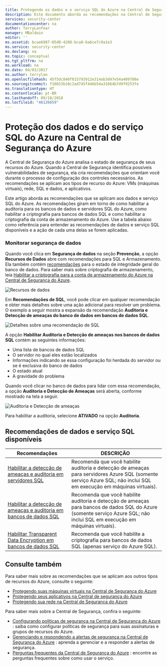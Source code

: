 ```yaml
---
title: Protegendo os dados e o serviço SQL do Azure na Central de Segurança do Azure | Microsoft Docs
description: Este documento aborda as recomendações na Central de Segurança do Azure que ajudam a proteger seus dados e o serviço SQL do Azure, bem como a cumprir as políticas de segurança.
services: security-center
documentationcenter: na
author: TerryLanfear
manager: MBaldwin
editor: ''
ms.assetid: bcae6987-05d0-4208-bca8-6a6ce7c9a1e3
ms.service: security-center
ms.devlang: na
ms.topic: conceptual
ms.tgt_pltfrm: na
ms.workload: na
ms.date: 04/03/2017
ms.author: terrylan
ms.openlocfilehash: 45f5dc840f015793912e314ab3d47e54a409708e
ms.sourcegitcommit: f10653b10c2ad745f446b54a31664b7d9f9253fe
ms.translationtype: HT
ms.contentlocale: pt-BR
ms.lasthandoff: 09/18/2018
ms.locfileid: "46126659"
---
```

# <a name="protecting-azure-sql-service-and-data-in-azure-security-center"></a>Proteção dos dados e do serviço SQL do Azure na Central de Segurança do Azure
A Central de Segurança do Azure analisa o estado de segurança de seus recursos do Azure. Quando a Central de Segurança identifica possíveis vulnerabilidades de segurança, ela cria recomendações que orientam você durante o processo de configuração dos controles necessários.  As recomendações se aplicam aos tipos de recurso do Azure: VMs (máquinas virtuais), rede, SQL e dados, e aplicativos.

Este artigo aborda as recomendações que se aplicam aos dados e serviço SQL do Azure. As recomendações giram em torno de como habilitar a auditoria para os bancos de dados e servidores SQL do Azure, como habilitar a criptografia para bancos de dados SQL e como habilitar a criptografia da conta de armazenamento do Azure.  Use a tabela abaixo como referência para entender as recomendações de dados e serviço SQL disponíveis e a ação de cada uma delas se forem aplicadas.
### <a name="monitor-data-security"></a>Monitorar segurança de dados

Quando você clica em **Segurança de dados** na seção **Prevenção**, a opção **Recursos de Dados** abre com recomendações para SQL e Armazenamento. Ela também contém [recomendações](security-center-sql-service-recommendations.md) para o estado de integridade geral do banco de dados. Para saber mais sobre criptografia de armazenamento, leia [Habilitar a criptografia para a conta de armazenamento do Azure na Central de Segurança do Azure](security-center-enable-encryption-for-storage-account.md).

![Recursos de dados](./media/security-center-monitoring/security-center-monitoring-fig13-newUI-2017.png)

Em **Recomendações de SQL**, você pode clicar em qualquer recomendação e obter mais detalhes sobre uma ação adicional para resolver um problema. O exemplo a seguir mostra a expansão da recomendação **Auditoria e Detecção de ameaças do banco de dados em bancos de dados SQL**.

![Detalhes sobre uma recomendação de SQL](./media/security-center-monitoring/security-center-monitoring-fig14-ga-new.png)

A opção **Habilitar Auditoria e Detecção de ameaças nos bancos de dados SQL** contém as seguintes informações:

* Uma lista de bancos de dados SQL
* O servidor no qual eles estão localizados
* Informações indicando se essa configuração foi herdada do servidor ou se é exclusiva do banco de dados
* O estado atual
* A gravidade do problema

Quando você clicar no banco de dados para lidar com essa recomendação, a opção **Auditoria e Detecção de Ameaças** será aberta, conforme mostrado na tela a seguir.

![Auditoria e Detecção de ameaças](./media/security-center-monitoring/security-center-monitoring-fig15-ga.png)

Para habilitar a auditoria, selecione **ATIVADO** na opção **Auditoria**.

## <a name="available-sql-service-and-data-recommendations"></a>Recomendações de dados e serviço SQL disponíveis
| Recomendações | DESCRIÇÃO |
| --- | --- |
| [Habilitar a detecção de ameaças e auditoria em servidores SQL](security-center-enable-auditing-on-sql-servers.md) |Recomenda que você habilite auditoria e detecção de ameaças para servidores Azure SQL (somente serviço Azure SQL; não inclui SQL em execução em máquinas virtuais). |
| [Habilitar a detecção de ameaças e auditoria em bancos de dados SQL](security-center-enable-auditing-on-sql-databases.md) |Recomenda que você habilite auditoria e detecção de ameaças para bancos de dados SQL do Azure (somente serviço Azure SQL; não inclui SQL em execução em máquinas virtuais). |
| [Habilitar Transparent Data Encryption em bancos de dados SQL](security-center-enable-transparent-data-encryption.md) |Recomenda que você habilite a criptografia para bancos de dados SQL (apenas serviço do Azure SQL). |

## <a name="see-also"></a>Consulte também
Para saber mais sobre as recomendações que se aplicam aos outros tipos de recursos do Azure, consulte o seguinte:

* [Protegendo suas máquinas virtuais na Central de Segurança do Azure](security-center-virtual-machine-recommendations.md)
* [Protegendo seus aplicativos na Central de segurança do Azure](security-center-application-recommendations.md)
* [Protegendo sua rede na Central de Segurança do Azure](security-center-network-recommendations.md)

Para saber mais sobre a Central de Segurança, confira o seguinte:

* [Configurando políticas de segurança na Central de Segurança do Azure](security-center-policies.md) : saiba como configurar políticas de segurança para suas assinaturas e grupos de recursos do Azure.
* [Gerenciando e respondendo a alertas de segurança na Central de Segurança do Azure](security-center-managing-and-responding-alerts.md) : aprenda a gerenciar e a responder a alertas de segurança.
* [Perguntas frequentes da Central de Segurança do Azure](security-center-faq.md) : encontre as perguntas frequentes sobre como usar o serviço.
